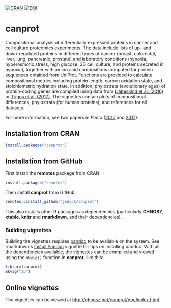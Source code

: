 [![CRAN](https://www.r-pkg.org/badges/version/canprot)](https://cran.r-project.org/package=canprot)
[![DOI](https://zenodo.org/badge/64122601.svg)](https://zenodo.org/badge/latestdoi/64122601)

# canprot

Compositional analysis of differentially expressed proteins in cancer and cell
culture proteomics experiments. The data include lists of up- and
down-regulated proteins in different types of cancer (breast, colorectal,
liver, lung, pancreatic, prostate) and laboratory conditions (hypoxia,
hyperosmotic stress, high glucose, 3D cell culture, and proteins secreted in
hypoxia), together with amino acid compositions computed for protein sequences
obtained from UniProt. Functions are provided to calculate compositional metrics
including protein length, carbon oxidation state, and stoichiometric hydration
state. In addition, phylostrata (evolutionary ages) of protein-coding genes are
compiled using data from [Liebeskind et al. (2016)](https://doi.org/10.1093/gbe/evw113) or
[Trigos et al. (2017)](https://doi.org/10.1073/pnas.1617743114). The vignettes contain
plots of compositional differences, phylostrata (for human proteins), and
references for all datasets.

For more information, see two papers in *PeerJ* ([2016](http://doi.org/10.7717/peerj.2238)
and [2017](http://doi.org/10.7717/peerj.3421)).

## Installation from CRAN

```R
install.packages("canprot")
```

## Installation from GitHub

First install the **remotes** package from CRAN:

```R
install.packages("remotes")
```

Then install **canprot** from GitHub:

```R
remotes::install_github("jedick/canprot")
```

This also installs other R packages as dependencies (particularly **CHNOSZ**, **xtable**, **knitr** and **rmarkdown**, and their dependencies).

### Building vignettes

Building the vignettes requires [pandoc](http://pandoc.org/installing.html) to be available on the system.
See rmarkdown's [Install Pandoc](https://CRAN.R-project.org/package=rmarkdown/vignettes/pandoc.html) vignette for tips on installing pandoc.
With all the dependencies available, the vignettes can be compiled and viewed using the `mkvig()` function in **canprot**, like this:
```R
library(canprot)
mkvig("3D")
```

## Online vignettes

The vignettes can be viewed at <http://chnosz.net/canprot/doc/index.html>.

